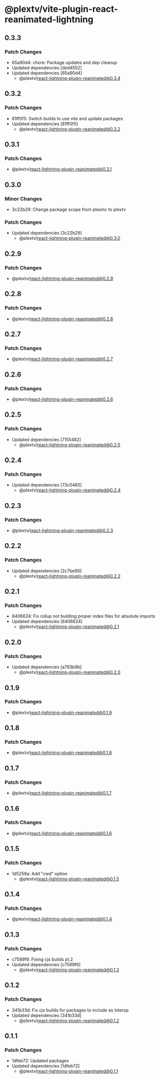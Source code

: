 # @plextv/vite-plugin-react-reanimated-lightning

## 0.3.3

### Patch Changes

- 65a90d4: chore: Package updates and dep cleanup
- Updated dependencies [ded4552]
- Updated dependencies [65a90d4]
  - @plextv/react-lightning-plugin-reanimated@0.3.4

## 0.3.2

### Patch Changes

- 81ff0f5: Switch builds to use vite and update packages
- Updated dependencies [81ff0f5]
  - @plextv/react-lightning-plugin-reanimated@0.3.2

## 0.3.1

### Patch Changes

- @plextv/react-lightning-plugin-reanimated@0.3.1

## 0.3.0

### Minor Changes

- 3c22b29: Change package scope from plexinc to plextv

### Patch Changes

- Updated dependencies [3c22b29]
  - @plextv/react-lightning-plugin-reanimated@0.3.0

## 0.2.9

### Patch Changes

- @plextv/react-lightning-plugin-reanimated@0.2.9

## 0.2.8

### Patch Changes

- @plextv/react-lightning-plugin-reanimated@0.2.8

## 0.2.7

### Patch Changes

- @plextv/react-lightning-plugin-reanimated@0.2.7

## 0.2.6

### Patch Changes

- @plextv/react-lightning-plugin-reanimated@0.2.6

## 0.2.5

### Patch Changes

- Updated dependencies [7155482]
  - @plextv/react-lightning-plugin-reanimated@0.2.5

## 0.2.4

### Patch Changes

- Updated dependencies [73c0485]
  - @plextv/react-lightning-plugin-reanimated@0.2.4

## 0.2.3

### Patch Changes

- @plextv/react-lightning-plugin-reanimated@0.2.3

## 0.2.2

### Patch Changes

- Updated dependencies [2c7be90]
  - @plextv/react-lightning-plugin-reanimated@0.2.2

## 0.2.1

### Patch Changes

- 8406624: Fix rollup not building proper index files for absolute imports
- Updated dependencies [8406624]
  - @plextv/react-lightning-plugin-reanimated@0.2.1

## 0.2.0

### Patch Changes

- Updated dependencies [a793b9b]
  - @plextv/react-lightning-plugin-reanimated@0.2.0

## 0.1.9

### Patch Changes

- @plextv/react-lightning-plugin-reanimated@0.1.9

## 0.1.8

### Patch Changes

- @plextv/react-lightning-plugin-reanimated@0.1.8

## 0.1.7

### Patch Changes

- @plextv/react-lightning-plugin-reanimated@0.1.7

## 0.1.6

### Patch Changes

- @plextv/react-lightning-plugin-reanimated@0.1.6

## 0.1.5

### Patch Changes

- 1d5259a: Add "cwd" option
  - @plextv/react-lightning-plugin-reanimated@0.1.5

## 0.1.4

### Patch Changes

- @plextv/react-lightning-plugin-reanimated@0.1.4

## 0.1.3

### Patch Changes

- c7589f6: Fixing cjs builds pt.2
- Updated dependencies [c7589f6]
  - @plextv/react-lightning-plugin-reanimated@0.1.3

## 0.1.2

### Patch Changes

- 341b33d: Fix cjs builds for packages to include es interop
- Updated dependencies [341b33d]
  - @plextv/react-lightning-plugin-reanimated@0.1.2

## 0.1.1

### Patch Changes

- 1dfeb72: Updated packages
- Updated dependencies [1dfeb72]
  - @plextv/react-lightning-plugin-reanimated@0.1.1
